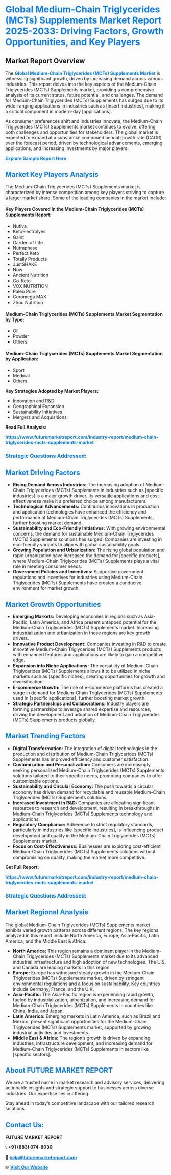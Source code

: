 <h1 style="color: #007BFF;">Global Medium-Chain Triglycerides (MCTs) Supplements Market Report 2025-2033: Driving Factors, Growth Opportunities, and Key Players</h1>

<section id="overview">
<h2>Market Report Overview</h2>
<p>The <a href="https://www.futuremarketreport.com/industry-report/medium-chain-triglycerides-mcts-supplements-market" style="color: #007BFF; text-decoration: none;"><strong>Global Medium-Chain Triglycerides (MCTs) Supplements Market</strong></a> is witnessing significant growth, driven by increasing demand across various industries. This report delves into the key aspects of the Medium-Chain Triglycerides (MCTs) Supplements market, providing a comprehensive analysis of its current status, future potential, and challenges. The demand for Medium-Chain Triglycerides (MCTs) Supplements has surged due to its wide-ranging applications in industries such as [insert industries], making it a critical component in modern-day [applications].</p>
<p>As consumer preferences shift and industries innovate, the Medium-Chain Triglycerides (MCTs) Supplements market continues to evolve, offering both challenges and opportunities for stakeholders. The global market is expected to expand at a substantial compound annual growth rate (CAGR) over the forecast period, driven by technological advancements, emerging applications, and increasing investments by major players.</p>
</section>

<section id="overview">
<p><a href="https://www.futuremarketreport.com/request-sample/reportId=77499" style="color: #007BFF; text-decoration: none;"><strong>Explore Sample Report Here</strong></a></p>
</section>

<section id="key-players">
<h2 style="color: #007BFF;">Market Key Players Analysis</h2>
<p>The Medium-Chain Triglycerides (MCTs) Supplements market is characterized by intense competition among key players striving to capture a larger market share. Some of the leading companies in the market include:</p>
<h4>Key Players Covered in the Medium-Chain Triglycerides (MCTs) Supplements Report:</h4>
<ul><li>Nutiva</li><li>KetoElectrolyes</li><li>Gaint</li><li>Garden of Life</li><li>Nutraphase</li><li>Perfect Keto</li><li>Totally Products</li><li>JustSHAKE</li><li>Now</li><li>Ancient Nutrition</li><li>Go-Keto</li><li>VOX NUTRITION</li><li>Paleo Pure</li><li>Coromega MAX</li><li>Zhou Nutrition</li></ul>
<h4>Medium-Chain Triglycerides (MCTs) Supplements Market Segmentation by Type:</h4>
<ul><li>Oil</li><li>Powder</li><li>Others</li></ul>

<h4>Medium-Chain Triglycerides (MCTs) Supplements Market Segmentation by Application:</h4>
<ul><li>Sport</li><li>Medical</li><li>Others</li></ul>
<p><strong>Key Strategies Adopted by Market Players:</strong></p>
<ul>
<li>Innovation and R&D</li>
<li>Geographical Expansion</li>
<li>Sustainability Initiatives</li>
<li>Mergers and Acquisitions</li>
</ul>
</section>

<section>
<p><strong>Read Full Analysis: </strong></p><a href="https://www.futuremarketreport.com/industry-report/medium-chain-triglycerides-mcts-supplements-market" style="color: #007BFF; text-decoration: none;"><strong>https://www.futuremarketreport.com/industry-report/medium-chain-triglycerides-mcts-supplements-market</strong></a>
<h3 style="color: #007BFF;">Strategic Questions Addressed:</h3>
</section>

<section id="driving-factors">
<h2 style="color: #007BFF;">Market Driving Factors</h2>
<ul>
<li><strong>Rising Demand Across Industries:</strong> The increasing adoption of Medium-Chain Triglycerides (MCTs) Supplements in industries such as [specific industries] is a major growth driver. Its versatile applications and cost-effectiveness make it a preferred choice among manufacturers.</li>
<li><strong>Technological Advancements:</strong> Continuous innovations in production and application technologies have enhanced the efficiency and performance of Medium-Chain Triglycerides (MCTs) Supplements, further boosting market demand.</li>
<li><strong>Sustainability and Eco-Friendly Initiatives:</strong> With growing environmental concerns, the demand for sustainable Medium-Chain Triglycerides (MCTs) Supplements solutions has surged. Companies are investing in eco-friendly variants to align with global sustainability goals.</li>
<li><strong>Growing Population and Urbanization:</strong> The rising global population and rapid urbanization have increased the demand for [specific products], where Medium-Chain Triglycerides (MCTs) Supplements plays a vital role in meeting consumer needs.</li>
<li><strong>Government Policies and Incentives:</strong> Supportive government regulations and incentives for industries using Medium-Chain Triglycerides (MCTs) Supplements have created a conducive environment for market growth.</li>
</ul>
</section>

<section id="growth-opportunities">
<h2 style="color: #007BFF;">Market Growth Opportunities</h2>
<ul>
<li><strong>Emerging Markets:</strong> Developing economies in regions such as Asia-Pacific, Latin America, and Africa present untapped potential for the Medium-Chain Triglycerides (MCTs) Supplements market. Increasing industrialization and urbanization in these regions are key growth drivers.</li>
<li><strong>Innovative Product Development:</strong> Companies investing in R&D to create innovative Medium-Chain Triglycerides (MCTs) Supplements products with enhanced features and applications are likely to gain a competitive edge.</li>
<li><strong>Expansion into Niche Applications:</strong> The versatility of Medium-Chain Triglycerides (MCTs) Supplements allows it to be utilized in niche markets such as [specific niches], creating opportunities for growth and diversification.</li>
<li><strong>E-commerce Growth:</strong> The rise of e-commerce platforms has created a surge in demand for Medium-Chain Triglycerides (MCTs) Supplements used in [specific applications], further boosting market growth.</li>
<li><strong>Strategic Partnerships and Collaborations:</strong> Industry players are forming partnerships to leverage shared expertise and resources, driving the development and adoption of Medium-Chain Triglycerides (MCTs) Supplements products globally.</li>
</ul>
</section>

<section id="trending-factors">
<h2 style="color: #007BFF;">Market Trending Factors</h2>
<ul>
<li><strong>Digital Transformation:</strong> The integration of digital technologies in the production and distribution of Medium-Chain Triglycerides (MCTs) Supplements has improved efficiency and customer satisfaction.</li>
<li><strong>Customization and Personalization:</strong> Consumers are increasingly seeking personalized Medium-Chain Triglycerides (MCTs) Supplements solutions tailored to their specific needs, prompting companies to offer customizable options.</li>
<li><strong>Sustainability and Circular Economy:</strong> The push towards a circular economy has driven demand for recyclable and reusable Medium-Chain Triglycerides (MCTs) Supplements solutions.</li>
<li><strong>Increased Investment in R&D:</strong> Companies are allocating significant resources to research and development, resulting in breakthroughs in Medium-Chain Triglycerides (MCTs) Supplements technology and applications.</li>
<li><strong>Regulatory Compliance:</strong> Adherence to strict regulatory standards, particularly in industries like [specific industries], is influencing product development and quality in the Medium-Chain Triglycerides (MCTs) Supplements market.</li>
<li><strong>Focus on Cost-Effectiveness:</strong> Businesses are exploring cost-efficient Medium-Chain Triglycerides (MCTs) Supplements solutions without compromising on quality, making the market more competitive.</li>
</ul>
</section>

<section>
<p><strong>Get Full Report: </strong></p><a href="https://www.futuremarketreport.com/industry-report/medium-chain-triglycerides-mcts-supplements-market" style="color: #007BFF; text-decoration: none;"><strong>https://www.futuremarketreport.com/industry-report/medium-chain-triglycerides-mcts-supplements-market</strong></a>
<h3 style="color: #007BFF;">Strategic Questions Addressed:</h3>
</section>


<section id="regional-analysis">
<h2 style="color: #007BFF;">Market Regional Analysis</h2>
<p>The global Medium-Chain Triglycerides (MCTs) Supplements market exhibits varied growth patterns across different regions. The key regions analyzed in this report include North America, Europe, Asia-Pacific, Latin America, and the Middle East & Africa:</p>
<ul>
<li><strong>North America:</strong> This region remains a dominant player in the Medium-Chain Triglycerides (MCTs) Supplements market due to its advanced industrial infrastructure and high adoption of new technologies. The U.S. and Canada are leading markets in this region.</li>
<li><strong>Europe:</strong> Europe has witnessed steady growth in the Medium-Chain Triglycerides (MCTs) Supplements market, driven by stringent environmental regulations and a focus on sustainability. Key countries include Germany, France, and the U.K.</li>
<li><strong>Asia-Pacific:</strong> The Asia-Pacific region is experiencing rapid growth, fueled by industrialization, urbanization, and increasing demand for Medium-Chain Triglycerides (MCTs) Supplements in countries like China, India, and Japan.</li>
<li><strong>Latin America:</strong> Emerging markets in Latin America, such as Brazil and Mexico, present significant opportunities for the Medium-Chain Triglycerides (MCTs) Supplements market, supported by growing industrial activities and investments.</li>
<li><strong>Middle East & Africa:</strong> The region’s growth is driven by expanding industries, infrastructure development, and increasing demand for Medium-Chain Triglycerides (MCTs) Supplements in sectors like [specific sectors].</li>
</ul>
</section>

<footer>
<h2 style="color: #007BFF;">About FUTURE MARKET REPORT</h2>
<p>We are a trusted name in market research and advisory services, delivering actionable insights and strategic support to businesses across diverse industries. Our expertise lies in offering:</p>

<p>Stay ahead in today’s competitive landscape with our tailored research solutions.</p>

<h2 style="color: #007BFF;">Contact Us:</h2>
<p><strong>FUTURE MARKET REPORT</strong></p>
<p>📞 <strong>+91 (883) 074-8030</strong></p>
<p>📧 <strong><a href="mailto:help@futuremarketreport.com" style="color: #007BFF;">help@futuremarketreport.com</a></strong></p>
<p>🌐 <strong><a href="https://www.futuremarketreport.com/" style="color: #007BFF;">Visit Our Website</a></strong></p>
</footer>